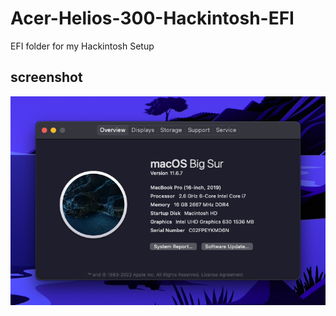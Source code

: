 # Acer-Helios-300-Hackintosh-EFI
EFI folder for my Hackintosh Setup

## screenshot
![screenshot](screenshot.png)
